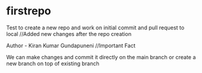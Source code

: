 # firstrepo
Test to create a new repo and work on initial commit and pull request to local 
//Added new changes after the repo creation

Author - Kiran Kumar Gundapuneni
//Important Fact

We can make changes and commit it directly on the main branch or create a new branch on top of existing branch
